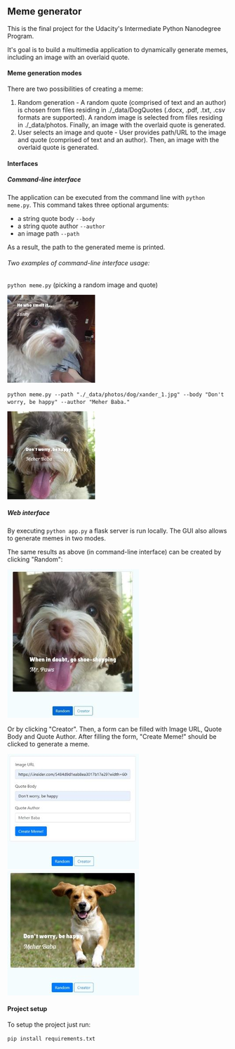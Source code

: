 ## Meme generator

This is the final project for the Udacity's Intermediate Python Nanodegree Program.

It's goal is to build a multimedia application to dynamically generate memes, 
including an image with an overlaid quote. 

#### Meme generation modes

There are two possibilities of creating a meme:
1. Random generation - A random quote (comprised of text and an author) is chosen 
from files residing in ./_data/DogQuotes (.docx, .pdf, .txt, .csv formats are supported). 
A random image is selected from files residing in ./_data/photos. Finally, an image with 
the overlaid quote is generated.
2. User selects an image and quote - User provides path/URL to the image and quote 
(comprised of text and an author). Then, an image with the overlaid quote is generated.

#### Interfaces

##### Command-line interface

The application can be executed from the command line with `python meme.py`. This command takes
three optional arguments:
- a string quote body `--body`
- a string quote author `--author`
- an image path `--path`

As a result, the path to the generated meme is printed. 

###### Two examples of command-line interface usage:

`python meme.py` (picking a random image and quote)

![alt text](./tmp/readme_example_2.jpg)

`python meme.py --path "./_data/photos/dog/xander_1.jpg" --body "Don't worry, be happy" --author "Meher Baba."`

![alt text](./tmp/readme_example_1.jpg)

##### Web interface

By executing `python app.py` a flask server is run locally. The GUI also allows to generate memes in 
two modes.  

The same results as above (in command-line interface) can be created by clicking "Random":

![alt text](./tmp/readme_example_3.jpg)

Or by clicking "Creator". Then, a form can be filled with Image URL, Quote Body and Quote Author. After filling the 
form, "Create Meme!" should be clicked to generate a meme.

![alt text](./tmp/readme_example_4.jpg)
![alt text](./tmp/readme_example_5.jpg)

#### Project setup

To setup the project just run:

`pip install requirements.txt`